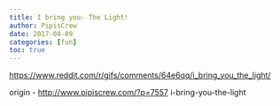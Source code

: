 ```yaml
---
title: I bring you- The Light!
author: PipisCrew
date: 2017-04-09
categories: [fun]
toc: true
---
```


https://www.reddit.com/r/gifs/comments/64e6qq/i_bring_you_the_light/

origin - http://www.pipiscrew.com/?p=7557 i-bring-you-the-light
